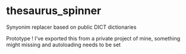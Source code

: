 # thesaurus_spinner
Synyonim replacer based on public DICT dictionaries

Prototype !
I've exported this from a private project of mine, something might missing and autoloading needs to be set

